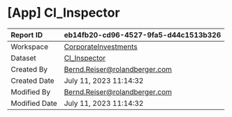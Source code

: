 



# [App] CI_Inspector

|Report ID|eb14fb20-cd96-4527-9fa5-d44c1513b326|
| :--- | :--- |
|Workspace|[CorporateInvestments](../Workspaces/CorporateInvestments.md)|
|Dataset|[CI_Inspector](../Datasets/CI_Inspector.md)|
|Created By|Bernd.Reiser@rolandberger.com|
|Created Date|July 11, 2023 11:14:32|
|Modified By|Bernd.Reiser@rolandberger.com|
|Modified Date|July 11, 2023 11:14:32|
